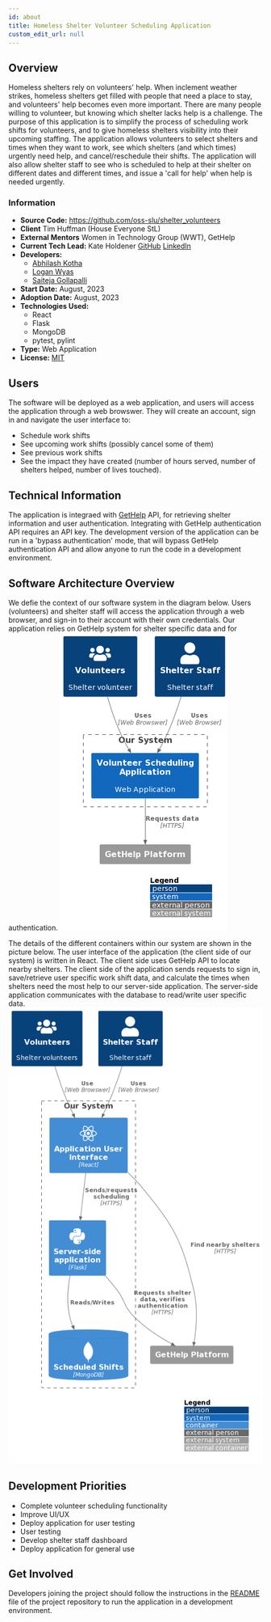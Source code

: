 ```yaml
---
id: about
title: Homeless Shelter Volunteer Scheduling Application
custom_edit_url: null
---
```

<!-- A header image is optional; if used should be no greater than 200x600 -->
<!--![Header Alt Text](header.png) -->

## Overview

Homeless shelters rely on volunteers' help. When inclement weather strikes, homeless shelters get filled with people that need a place to stay, and volunteers' help becomes even more important. There are many people willing to volunteer, but knowing which shelter lacks help is a challenge. The purpose of this application is to simplify the process of scheduling work shifts for volunteers, and to give homeless shelters visibility into their upcoming staffing. The application allows volunteers to select shelters and times when they want to work, see which shelters (and which times) urgently need help, and cancel/reschedule their shifts. The application will also allow shelter staff to see who is scheduled to help at their shelter on different dates and different times, and issue a 'call for help' when help is needed urgently.

### Information

- **Source Code:** <https://github.com/oss-slu/shelter_volunteers>
- **Client** Tim Huffman (House Everyone StL)
- **External Mentors** Women in Technology Group (WWT), GetHelp
- **Current Tech Lead:** Kate Holdener [GitHub](https://github.com/kate-holdener) [LinkedIn](https://www.linkedin.com/in/kate-holdener-ba032a3/)
- **Developers:**
  - [Abhilash Kotha](https://github.com/AbhilashKotha)
  - [Logan Wyas](https://github.com/loganwyas)
  - [Saiteja Gollapalli](https://github.com/Sai9797)
- **Start Date:** August, 2023
- **Adoption Date:** August, 2023
- **Technologies Used:** 
  - React
  - Flask
  - MongoDB
  - pytest, pylint
- **Type:** Web Application
- **License:** [MIT](https://opensource.org/license/mit)

## Users

The software will be deployed as a web application, and users will access the application through a web browswer. They will create an account, 
sign in and navigate the user interface to:
* Schedule work shifts
* See upcoming work shifts (possibly cancel some of them)
* See previous work shifts
* See the impact they have created (number of hours served, number of shelters helped, number of lives touched).

## Technical Information

The application is integraed with [GetHelp](https://gethelp.com/) API, for retrieving shelter information and user authentication. 
Integrating with GetHelp authentication API requires an API key. The development version of the application can be run in a 'bypass authentication' 
mode, that will bypass GetHelp authentication API and allow anyone to run the code in a development environment.
 

## Software Architecture Overview

We defie the context of our software system in the diagram below. Users (volunteers) and shelter staff will access the application through a web browser, and sign-in to their account with their own credentials. Our application relies on GetHelp system for shelter specific data and for authentication.
![Software Architecture Context Diagram](context.png)

The details of the different containers within our system are shown in the picture below. The user interface of the application (the client side of our system) is written in React. The client side uses GetHelp API to locate nearby shelters. The client side of the application sends requests to sign in, save/retrieve user specific work shift data, and calculate the times when shelters need the most help to our server-side application. The server-side application communicates with the database to read/write user specific data.
![Software Architecture Container Diagram](container.png)

## Development Priorities

- Complete volunteer scheduling functionality
- Improve UI/UX
- Deploy application for user testing
- User testing
- Develop shelter staff dashboard
- Deploy application for general use


## Get Involved

<!-- A group photo is optional; if used should be no greater than 800x800 -->
<!--![Group Photo Alt Text](group.jpg) -->
Developers joining the project should follow the instructions in the 
[README](https://github.com/oss-slu/shelter_volunteers/blob/main/README.md) 
file of the project repository to run the application in a development environment.
